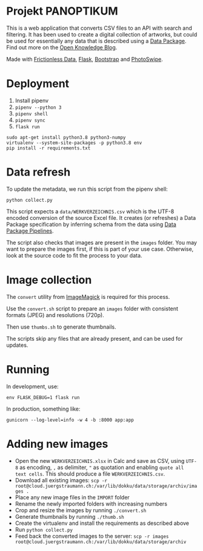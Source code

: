 Projekt PANOPTIKUM
==================

This is a web application that converts CSV files to an API with search and filtering. It has been used to create a digital collection of artworks, but could be used for essentially any data that is described using a [Data Package](http://frictionlessdata.io/specs/data-package/#specification). Find out more on the [Open Knowledge Blog](https://blog.okfn.org/2019/05/09/panoptikum-exploring-new-ways-to-categorize-a-collection-of-various-unusual-and-unique-objects/).

Made with [Frictionless Data](https://frictionlessdata.io), [Flask](http://flask.pocoo.org/), [Bootstrap](https://getbootstrap.com) and [PhotoSwipe](https://photoswipe.com/).

# Deployment

1. Install pipenv
2. `pipenv --python 3`
3. `pipenv shell`
4. `pipenv sync`
5. `flask run`

```
sudo apt-get install python3.8 python3-numpy
virtualenv --system-site-packages -p python3.8 env
pip install -r requirements.txt
```

# Data refresh

To update the metadata, we run this script from the pipenv shell:

`python collect.py`

This script expects a `data/WERKVERZEICHNIS.csv` which is the UTF-8 encoded conversion of the source Excel file. It creates (or refreshes) a Data Package specification by inferring schema from the data using [Data Package Pipelines](https://github.com/frictionlessdata/datapackage-pipelines).

The script also checks that images are present in the `images` folder. You may want to prepare the images first, if this is part of your use case. Otherwise, look at the source code to fit the process to your data.

# Image collection

The `convert` utility from [ImageMagick](https://imagemagick.org/) is required for this process.

Use the `convert.sh` script to prepare an `images` folder with consistent formats (JPEG) and resolutions (720p).

Then use `thumbs.sh` to generate thumbnails.

The scripts skip any files that are already present, and can be used for updates.

# Running

In development, use:

`env FLASK_DEBUG=1 flask run`

In production, something like:

`gunicorn --log-level=info -w 4 -b :8000 app:app`

# Adding new images

* Open the new `WERKVERZEICHNIS.xlsx` in Calc and save as CSV, using `UTF-8` as
encoding, `,` as delimiter, `"` as quotation and enabling
`quote all text cells`. This should produce a file `WERKVERZEICHNIS.csv`.
* Download all existing images: `scp -r root@cloud.juergstraumann.ch:/var/lib/dokku/data/storage/archiv/images .`
* Place any new image files in the `IMPORT` folder
* Rename the newly imported folders with increasing numbers
* Crop and resize the images by running `./convert.sh`
* Generate thumbnails by running `./thumb.sh`
* Create the virtualenv and install the requirements as described above
* Run `python collect.py`
* Feed back the converted images to the server: `scp -r images root@cloud.juergstraumann.ch:/var/lib/dokku/data/storage/archiv`
